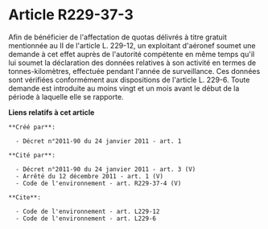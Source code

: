 # Article R229-37-3

Afin de bénéficier de l'affectation de quotas délivrés à titre gratuit mentionnée au II de l'article L. 229-12, un exploitant
d'aéronef soumet une demande à cet effet auprès de l'autorité compétente en même temps qu'il lui soumet la déclaration des
données relatives à son activité en termes de tonnes-kilomètres, effectuée pendant l'année de surveillance. Ces données sont
vérifiées conformément aux dispositions de l'article L. 229-6. Toute demande est introduite au moins vingt et un mois avant
le début de la période à laquelle elle se rapporte.

**Liens relatifs à cet article**

	**Créé par**:

	  - Décret n°2011-90 du 24 janvier 2011 - art. 1

	**Cité par**:

	  - Décret n°2011-90 du 24 janvier 2011 - art. 3 (V)
	  - Arrêté du 12 décembre 2011 - art. 1 (V)
	  - Code de l'environnement - art. R229-37-4 (V)

	**Cite**:

	  - Code de l'environnement - art. L229-12
	  - Code de l'environnement - art. L229-6
